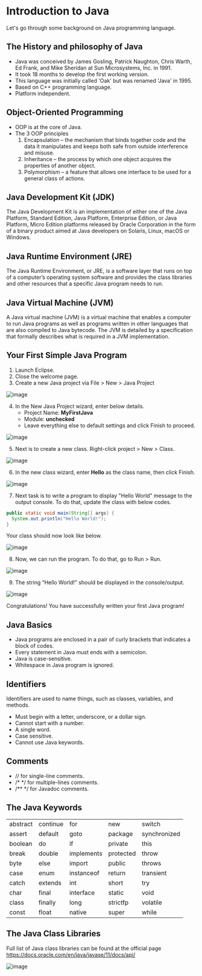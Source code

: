 # Introduction to Java

Let's go through some background on Java programming language. 

## The History and philosophy of Java

- Java was conceived by James Gosling, Patrick Naughton, Chris Warth, Ed Frank, and Mike Sheridan at Sun Microsystems, Inc. in 1991. 
- It took 18 months to develop the first working version. 
- This language was initially called 'Oak' but was renamed 'Java' in 1995.
- Based on C++ programming language.
- Platform independent.

## Object-Oriented Programming

- OOP is at the core of Java.
- The 3 OOP principles
  1. Encapsulation – the mechanism that binds together code and the data it manipulates and keeps both safe from outside interference and misuse. 
  2. Inheritance – the process by which one object acquires the properties of another object.
  3. Polymorphism – a feature that allows one interface to be used for a general class of actions.

## Java Development Kit (JDK)

The Java Development Kit is an implementation of either one of the Java Platform, Standard Edition, Java Platform, Enterprise Edition, or Java Platform, Micro Edition platforms released by Oracle Corporation in the form of a binary product aimed at Java developers on Solaris, Linux, macOS or Windows.

## Java Runtime Environment (JRE)

The Java Runtime Environment, or JRE, is a software layer that runs on top of a computer’s operating system software and provides the class libraries and other resources that a specific Java program needs to run.

## Java Virtual Machine (JVM)

A Java virtual machine (JVM) is a virtual machine that enables a computer to run Java programs as well as programs written in other languages that are also compiled to Java bytecode. The JVM is detailed by a specification that formally describes what is required in a JVM implementation.

## Your First Simple Java Program

1. Launch Eclipse.
2. Close the welcome page.
3. Create a new Java project via File > New > Java Project

![image](https://user-images.githubusercontent.com/23090837/161989239-6c1f7254-8fcd-463b-92ac-a30e75db1006.png)

4. In the New Java Project wizard, enter below details.
    - Project Name: **MyFirstJava**
    - Module: **unchecked**
    - Leave everything else to default settings and click Finish to proceed.
  
  ![image](https://user-images.githubusercontent.com/23090837/161990250-77276ea1-9ab2-4dea-994b-132ff9ec2fb7.png)

5. Next is to create a new class. Right-click project > New > Class.

![image](https://user-images.githubusercontent.com/23090837/161990976-0d1d789a-9553-464d-b676-52bec77c01f7.png)

6. In the new class wizard, enter **Hello** as the class name, then click Finish.

![image](https://user-images.githubusercontent.com/23090837/161991241-31f27095-8797-4744-b01f-713603a806e4.png)

7. Next task is to write a program to display "Hello World" message to the output console. To do that, update the class with below codes.

```java
public static void main(String[] args) {
  System.out.println("Hello World!");
}
```
Your class should now look like below.

![image](https://user-images.githubusercontent.com/23090837/161992312-3306fadc-d646-4572-9e7e-b9058d35c73e.png)

8. Now, we can run the program. To do that, go to Run > Run.

![image](https://user-images.githubusercontent.com/23090837/161992466-a7cb437c-8df2-4fd0-b812-03ccce4ff5e0.png)

9. The string “Hello World!” should be displayed in the console/output.

![image](https://user-images.githubusercontent.com/23090837/161992603-14839054-f4b2-4eb4-9163-31bbd681ba7b.png)

Congratulations! You have successfully written your first Java program!

## Java Basics

- Java programs are enclosed in a pair of curly brackets that indicates a block of codes.
- Every statement in Java must ends with a semicolon.
- Java is case-sensitive.
- Whitespace in Java program is ignored.

## Identifiers

Identifiers are used to name things, such as classes, variables, and methods.

- Must begin with a letter, underscore, or a dollar sign.
- Cannot start with a number.
- A single word.
- Case sensitive.
- Cannot use Java keywords.

## Comments

- // for single-line comments.
- /* */ for multiple-lines comments.
- /** */ for Javadoc comments.

## The Java Keywords

|    |   |   |  |   |
| ------------- | ------------- | ------------- | ------------- | ------------- |
| abstract  | continue  | for  | new  | switch  |
| assert  | default | goto  | package  | synchronized  |
| boolean  | do  | if  | private  | this  |
| break  | double  | implements  | protected  | throw  |
| byte  | else  | import  | public  | throws  |
| case  | enum  | instanceof  | return  | transient  |
| catch  | extends  | int  | short  | try  |
| char  | final  | interface  | static  | void  |
| class  | finally  | long  | strictfp  | volatile  |
| const  | float  | native  | super  | while  |

## The Java Class Libraries

Full list of Java class libraries can be found at the official page  https://docs.oracle.com/en/java/javase/11/docs/api/

![image](https://user-images.githubusercontent.com/23090837/161996002-d2716860-5089-4064-9b4d-88d1867ae952.png)
